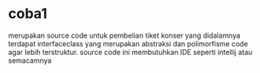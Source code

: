 # coba1
merupakan source code untuk pembelian tiket konser yang didalamnya terdapat interfaceclass yang merupakan abstraksi dan polimorfisme code agar lebih terstruktur.
source code ini membutuhkan IDE seperti intellij atau semacamnya
